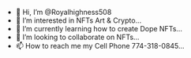 - 👋 Hi, I’m @Royalhighness508
- 👀 I’m interested in NFTs Art & Crypto...
- 🌱 I’m currently learning how to create Dope NFTs...
- 💞️ I’m looking to collaborate on NFTs...
- 📫 How to reach me my Cell Phone 774-318-0845...

<!---
Royalhighness508/Royalhighness508 is a ✨ special ✨ repository because its `README.md` (this file) appears on your GitHub profile.
You can click the Preview link to take a look at your changes.
--->
